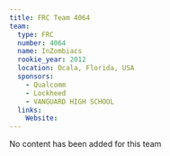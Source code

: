 ```yaml
---
title: FRC Team 4064
team:
  type: FRC
  number: 4064
  name: InZombiacs
  rookie_year: 2012
  location: Ocala, Florida, USA
  sponsors:
    - Qualcomm
    - Lockheed
    - VANGUARD HIGH SCHOOL
  links:
    Website: 
---
```

No content has been added for this team